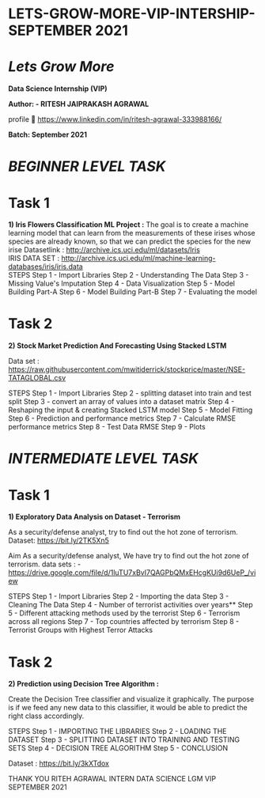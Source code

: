 # LETS-GROW-MORE-VIP-INTERSHIP-SEPTEMBER 2021


 
# *Lets Grow More*
**Data Science Internship (VIP)**

**Author: - RITESH JAIPRAKASH AGRAWAL**

profile 🔗
https://www.linkedin.com/in/ritesh-agrawal-333988166/


**Batch: September 2021**

 # *BEGINNER LEVEL TASK*
 
 #  Task 1


**1) Iris Flowers Classification ML Project :**
The goal is to create a machine learning model that can learn from the measurements of these irises whose species
are already known, so that we can predict the species for the new irise 
        Datasetlink          : http://archive.ics.uci.edu/ml/datasets/Iris  
        IRIS DATA SET          : http://archive.ics.uci.edu/ml/machine-learning-databases/iris/iris.data      
STEPS
Step 1 - Import Libraries
Step 2 - Understanding The Data
Step 3 - Missing Value's Imputation
Step 4 - Data Visualization
Step 5 - Model Building Part-A
Step 6 - Model Building Part-B
Step 7 - Evaluating the model

 
#  Task 2


**2) Stock Market Prediction And Forecasting Using Stacked LSTM**
  
  Data set :  https://raw.githubusercontent.com/mwitiderrick/stockprice/master/NSE-TATAGLOBAL.csv


STEPS
Step 1 - Import Libraries
Step 2 - splitting dataset into train and test split
Step 3 - convert an array of values into a dataset matrix
Step 4 - Reshaping the input & creating Stacked LSTM model
Step 5 - Model Fitting
Step 6 - Prediction and performance metrics
Step 7 - Calculate RMSE performance metrics
Step 8 - Test Data RMSE
Step 9 - Plots


 #  *INTERMEDIATE LEVEL TASK*
 
 #  Task 1

 
 **1) Exploratory Data Analysis on Dataset - Terrorism** 

As a security/defense analyst, try to find out the hot zone of terrorism.
Dataset: https://bit.ly/2TK5Xn5

Aim As a security/defense analyst, We have try to find out the hot zone of terrorism.
data sets : - https://drive.google.com/file/d/1luTU7xBvI7QAGPbQMxEHcgKUi9d6UeP_/view

STEPS
Step 1 - Import Libraries
Step 2 - Importing the data
Step 3 - Cleaning The Data
Step 4 - Number of terrorist activities over years**
Step 5 - Different attacking methods used by the terrorist
Step 6 - Terrorism across all regions
Step 7 - Top countries affected by terrorism
Step 8 - Terrorist Groups with Highest Terror Attacks  

  
  # Task 2 

**2) Prediction using Decision Tree  Algorithm :**

Create the Decision Tree classifier and visualize it graphically. 
The purpose is if we feed any new data to this classifier, it would be able to  predict the right class accordingly.  

STEPS
Step 1 - IMPORTING THE LIBRARIES
Step 2 - LOADING THE DATASET
Step 3 - SPLITTING DATASET INTO TRAINING AND TESTING SETS
Step 4 - DECISION TREE ALGORITHM
Step 5 - CONCLUSION 


Dataset : https://bit.ly/3kXTdox


THANK YOU 
RITEH AGRAWAL 
INTERN DATA SCIENCE LGM VIP SEPTEMBER 2021 





